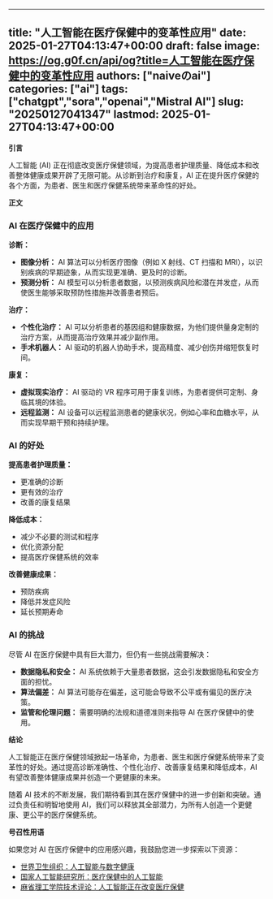 
---
title: "人工智能在医疗保健中的变革性应用"
date: 2025-01-27T04:13:47+00:00
draft: false
image: https://og.g0f.cn/api/og?title=人工智能在医疗保健中的变革性应用
authors: ["naiveのai"]
categories: ["ai"]
tags: ["chatgpt","sora","openai","Mistral AI"]
slug: "20250127041347"
lastmod: 2025-01-27T04:13:47+00:00
---
**引言**

人工智能 (AI) 正在彻底改变医疗保健领域，为提高患者护理质量、降低成本和改善整体健康成果开辟了无限可能。从诊断到治疗和康复，AI 正在提升医疗保健的各个方面，为患者、医生和医疗保健系统带来革命性的好处。

**正文**

### AI 在医疗保健中的应用

**诊断：**

* **图像分析：** AI 算法可以分析医疗图像（例如 X 射线、CT 扫描和 MRI），以识别疾病的早期迹象，从而实现更准确、更及时的诊断。
* **预测分析：** AI 模型可以分析患者数据，以预测疾病风险和潜在并发症，从而使医生能够采取预防性措施并改善患者预后。

**治疗：**

* **个性化治疗：** AI 可以分析患者的基因组和健康数据，为他们提供量身定制的治疗方案，从而提高治疗效果并减少副作用。
* **手术机器人：** AI 驱动的机器人协助手术，提高精度、减少创伤并缩短恢复时间。

**康复：**

* **虚拟现实治疗：** AI 驱动的 VR 程序可用于康复训练，为患者提供可定制、身临其境的体验。
* **远程监测：** AI 设备可以远程监测患者的健康状况，例如心率和血糖水平，从而实现早期干预和持续护理。

### AI 的好处

**提高患者护理质量：**

* 更准确的诊断
* 更有效的治疗
* 改善的康复结果

**降低成本：**

* 减少不必要的测试和程序
* 优化资源分配
* 提高医疗保健系统的效率

**改善健康成果：**

* 预防疾病
* 降低并发症风险
* 延长预期寿命

### AI 的挑战

尽管 AI 在医疗保健中具有巨大潜力，但仍有一些挑战需要解决：

* **数据隐私和安全：** AI 系统依赖于大量患者数据，这会引发数据隐私和安全方面的担忧。
* **算法偏差：** AI 算法可能存在偏差，这可能会导致不公平或有偏见的医疗决策。
* **监管和伦理问题：** 需要明确的法规和道德准则来指导 AI 在医疗保健中的使用。

**结论**

人工智能正在医疗保健领域掀起一场革命，为患者、医生和医疗保健系统带来了变革性的好处。通过提高诊断准确性、个性化治疗、改善康复结果和降低成本，AI 有望改善整体健康成果并创造一个更健康的未来。

随着 AI 技术的不断发展，我们期待看到其在医疗保健中的进一步创新和突破。通过负责任和明智地使用 AI，我们可以释放其全部潜力，为所有人创造一个更健康、更公平的医疗保健系统。

**号召性用语**

如果您对 AI 在医疗保健中的应用感兴趣，我鼓励您进一步探索以下资源：

* [世界卫生组织：人工智能与数字健康](https://www.who.int/health-topics/digital-health)
* [国家人工智能研究所：医疗保健中的人工智能](https://nai.stanford.edu/publications/artificial-intelligence-healthcare)
* [麻省理工学院技术评论：人工智能正在改变医疗保健](https://www.technologyreview.com/2023/01/24/1067968/ai-is-transforming-healthcare/)